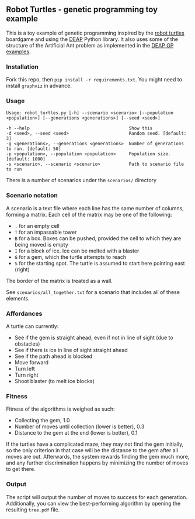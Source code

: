 ## Robot Turtles - genetic programming toy example

This is a toy example of genetic programming inspired by the [robot turtles](http://www.robotturtles.com/) boardgame and using the [DEAP](https://github.com/DEAP) Python library.
It also uses some of the structure of the Artificial Ant problem as implemented in the [DEAP GP examples](https://github.com/DEAP/deap/blob/master/examples/gp/ant.py).

### Installation

Fork this repo, then `pip install -r requirements.txt`. You might need to install `graphviz` in advance.

### Usage

    Usage: robot_turtles.py [-h] --scenario <scenario> [--population <population>] [--generations <generations>] [--seed <seed>]

    -h --help                                      Show this
    -d <seed>, --seed <seed>                       Random seed. [default: 3]
    -g <generations>, --generations <generations>  Number of generations to run. [default: 50]
    -p <population>, --population <population>     Population size. [default: 1000]
    -s <scenario>, --scenario <scenario>           Path to scenario file to run

There is a number of scenarios under the `scenarios/` directory

### Scenario notation

A scenario is a text file where each line has the same number of columns, forming a matrix. Each cell of the matrix may be one of the following:

* `.` for an empty cell
* `T` for an impassable tower
* `B` for a box. Boxes can be pushed, provided the cell to which they are being moved is empty
* `I` for a block of ice. Ice can be melted with a blaster
* `G` for a gem, which the turtle attempts to reach
* `S` for the starting spot. The turtle is assumed to start here pointing east (right)

The border of the matrix is treated as a wall.

See `scenarios/all_together.txt` for a scenario that includes all of these elements.

### Affordances

A turtle can currently:

* See if the gem is straight ahead, even if not in line of sight (due to obstacles)
* See if there is ice in line of sight straight ahead
* See if the path ahead is blocked
* Move forward
* Turn left
* Turn right
* Shoot blaster (to melt ice blocks)

### Fitness

Fitness of the algorithms is weighed as such:

* Collecting the gem, 1.0
* Number of moves until collection (lower is better), 0.3
* Distance to the gem at the end (lower is better), 0.1

If the turtles have a complicated maze, they may not find the gem initially, so the only criterion in that case will be the distance to the gem after all moves are out.
Afterwards, the system rewards finding the gem much more, and any further discrimination happens by minimizing the number of moves to get there.

### Output

The script will output the number of moves to success for each generation. Additionally, you can view the best-performing algorithm by opening the resulting `tree.pdf` file.
